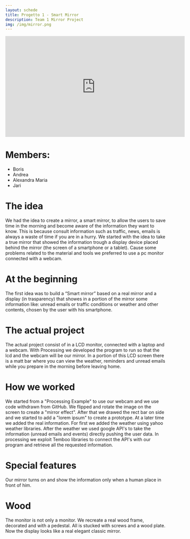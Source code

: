 ```yaml
---
layout: schede
title: Progetto 1 - Smart Mirror
description: Team 1 Mirror Project
img: /img/mirror.png
---
```


<iframe width="560" height="315" src="https://www.youtube.com/embed/cV-LQX2XAxY" frameborder="0" allowfullscreen></iframe>

# Members: 
- Boris
- Andrea
- Alexandra Maria
- Jari


# The idea
We had the idea to create a mirror, a smart mirror, to allow the users to save time in the morning and become aware of  the information they want to know.
This is because consult information such as traffic, news, emails is always a waste of time if you are in a hurry.
We started with the idea to take a true mirror that showed the information trough a display device placed behind the mirror (the screen of a smartphone or a tablet).
Cause some problems related to the material and tools we preferred to use a pc monitor connected with a webcam.

# At the beginning
The first idea was to build a “Smart mirror” based on a real mirror and a display (in trasparency) that showes in a portion of the mirror some information like: unread emails or traffic conditions or weather and other contents, chosen by the user with his smartphone.

# The actual project
The actual project consist of in a LCD monitor, connected with a laptop and a webcam.
With Processing we developed the program to run so that the lcd and the webcam will be our mirror.
In a portion of this LCD screen there is a matt bar where you can view the weather, reminders and unread emails while you prepare in the morning before leaving home.

# How we worked
We started from a "Processing Example" to use our webcam and we use code withdrawn from GitHub.
We flipped and rotate the image on the screen to create a "mirror effect".
After that we drawed the rect bar on side and we started to add a "lorem ipsum" to create a prototype.
At a later time we added the real information. 
For first we added the weather using yahoo weather libraries.
After the weather we used google API's to take the information (unread emails and events) directly pushing the user data.
In processing we exploit Temboo libraries to connect the API's with our program and retrieve all the requested information.

# Special features
Our mirror turns on and show the information only when a human place in front of him.

# Wood
The monitor is not only a monitor. We recreate a real wood frame, decorated and with a pedestal.
All is stucked with screws and a wood plate.
Now the display looks like a real elegant classic mirror.


